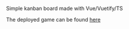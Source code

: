 Simple kanban board made with Vue/Vuetify/TS

The deployed game can be found [here](https://buan0001.github.io/kanban-board-vue/)